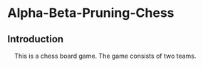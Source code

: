 # Alpha-Beta-Pruning-Chess

## Introduction
&nbsp;&nbsp;&nbsp;&nbsp;This is a chess board game. The game consists of two teams.


